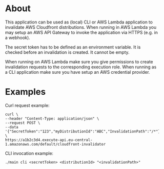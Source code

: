 # About
This application can be used as (local) CLI or AWS Lambda application to invalidate
AWS Cloudfront distributions. When running in AWS Lambda you may setup
an AWS API Gateway to invoke the application via HTTPS (e.g. in a webhook).

The secret token has to be defined as an environment variable. It is checked
before an invalidation is created. It cannot be empty.

When running on AWS Lambda make sure you give permissions to create
invalidation requests to the corresponding execution role. When running
as a CLI application make sure  you have setup an AWS credential provider.

# Examples
Curl request example:
```
curl \
--header "Content-Type: application/json" \
--request POST \
--data '{"SecretToken":"123","myDistributionId":"ABC","InvalidationPath":"/*"}' \
https://a1b2c3d4.execute-api.eu-central-1.amazonaws.com/default/cloudfront-invalidator
```

CLI invocation example:
```
./main cli <secretToken> <distributionId> "<invalidationPath>"
```